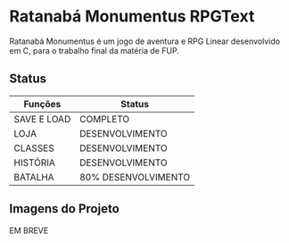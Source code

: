 # Ratanabá Monumentus RPGText

Ratanabá Monumentus é um jogo de aventura e RPG Linear desenvolvido em C, para o trabalho final da matéria de FUP.

## Status

Funções   | Status
--------- | ------
SAVE E LOAD | COMPLETO 
LOJA | DESENVOLVIMENTO
CLASSES | DESENVOLVIMENTO
HISTÓRIA | DESENVOLVIMENTO
BATALHA | 80% DESENVOLVIMENTO

## Imagens do Projeto

EM BREVE
